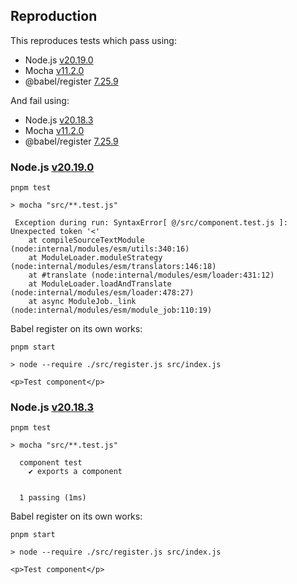 ## Reproduction

This reproduces tests which pass using:
* Node.js [v20.19.0](https://nodejs.org/en/blog/release/v20.19.0)
* Mocha [v11.2.0](https://github.com/mochajs/mocha/releases/tag/v11.2.0)
* @babel/register [7.25.9](https://github.com/babel/babel/releases/tag/v7.25.9)

And fail using:
* Node.js [v20.18.3](https://nodejs.org/en/blog/release/v20.18.3)
* Mocha [v11.2.0](https://github.com/mochajs/mocha/releases/tag/v11.2.0)
* @babel/register [7.25.9](https://github.com/babel/babel/releases/tag/v7.25.9)

### Node.js [v20.19.0](https://nodejs.org/en/blog/release/v20.19.0)

```shell
pnpm test

> mocha "src/**.test.js"

 Exception during run: SyntaxError[ @/src/component.test.js ]: Unexpected token '<'
    at compileSourceTextModule (node:internal/modules/esm/utils:340:16)
    at ModuleLoader.moduleStrategy (node:internal/modules/esm/translators:146:18)
    at #translate (node:internal/modules/esm/loader:431:12)
    at ModuleLoader.loadAndTranslate (node:internal/modules/esm/loader:478:27)
    at async ModuleJob._link (node:internal/modules/esm/module_job:110:19)
```

Babel register on its own works:

```shell
pnpm start

> node --require ./src/register.js src/index.js

<p>Test component</p>
```

### Node.js [v20.18.3](https://nodejs.org/en/blog/release/v20.18.3)

```shell
pnpm test

> mocha "src/**.test.js"

  component test
    ✔ exports a component


  1 passing (1ms)
```

Babel register on its own works:

```shell
pnpm start

> node --require ./src/register.js src/index.js

<p>Test component</p>
```
